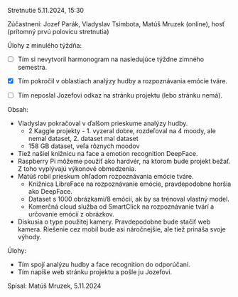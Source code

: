 Stretnutie 5.11.2024, 15:30

Zúčastnení:
Jozef Parák, Vladyslav Tsimbota, Matúš Mruzek (online), hosť (prítomný prvú polovicu stretnutia)


Úlohy z minulého týždňa:
- [ ] Tím si nevytvoril harmonogram na nasledujúce týždne zimného semestra.
- [x] Tím pokročil v oblastiach analýzy hudby a rozpoznávania emócie tváre.
- [ ] Tím neposlal Jozefovi odkaz na stránku projektu (lebo stránku nemá).


Obsah:
- Vladyslav pokračoval v ďalšom prieskume analýzy hudby.
  - 2 Kaggle projekty - 1. vyzeral dobre, rozdeľoval na 4 moody, ale nemal dataset, 2. dataset mal dataset
  - 158 GB dataset, veľa rôznych moodov
- Tiež našiel knižnicu na face a emotion recognition DeepFace.
- Raspberry Pi môžeme použiť ako hardvér, na ktorom bude projekt bežať. Z toho vyplývajú výkonové obmedzenia.
- Matúš robil prieskum ohľadom rozpoznávania emócie tváre.
  - Knižnica LibreFace na rozpoznávanie emócie, pravdepodobne horšia ako DeepFace.
  - Dataset s 1000 obrázkami/8 emócií, ak by sa trénoval vlastný model.
  - Komerčná cloud služba od SmartClick na rozpoznávanie tvárí a určovanie emócií z obrázkov.
- Diskusia o type použitej kamery. Pravdepodobne bude stačiť web kamera. Riešenie cez mobil bude asi náročnejšie, ale tiež prináša svoje výhody.


Úlohy:
- Tím spojí analýzu hudby a face recognition do odporúčaní.
- Tím napíše web stránku projektu a pošle ju Jozefovi.


Spísal: Matúš Mruzek, 5.11.2024
